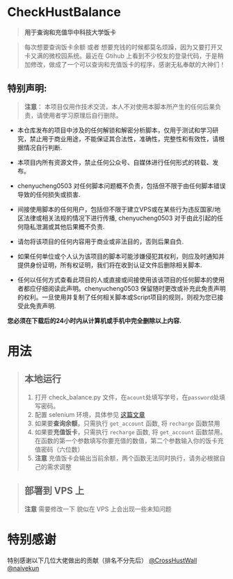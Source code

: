 # CheckHustBalance
> **用于查询和充值华中科技大学饭卡**

> 每次想要查询饭卡余额 或者 想要充钱的时候都莫名烦躁，因为又要打开又卡又满的微校园系统。最近在 Gtihub 上看到不少校友的登录代码，于是稍加修改，做成了一个可以查询和充值饭卡的程序，感谢无私奉献的大神们！

## 特别声明:
> **注意**： 本项目仅用作技术交流，本人不对使用本脚本所产生的任何后果负责，请使用者学习原理后自行删除。
* 本仓库发布的项目中涉及的任何解锁和解密分析脚本，仅用于测试和学习研究，禁止用于商业用途，不能保证其合法性，准确性，完整性和有效性，请根据情况自行判断.

* 本项目内所有资源文件，禁止任何公众号、自媒体进行任何形式的转载、发布。

* chenyucheng0503 对任何脚本问题概不负责，包括但不限于由任何脚本错误导致的任何损失或损害.

* 间接使用脚本的任何用户，包括但不限于建立VPS或在某些行为违反国家/地区法律或相关法规的情况下进行传播, chenyucheng0503 对于由此引起的任何隐私泄漏或其他后果概不负责.

* 请勿将该项目的任何内容用于商业或非法目的，否则后果自负.

* 如果任何单位或个人认为该项目的脚本可能涉嫌侵犯其权利，则应及时通知并提供身份证明，所有权证明，我们将在收到认证文件后删除相关脚本.

* 任何以任何方式查看此项目的人或直接或间接使用该该项目的任何脚本的使用者都应仔细阅读此声明。chenyucheng0503 保留随时更改或补充此免责声明的权利。一旦使用并复制了任何相关脚本或Script项目的规则，则视为您已接受此免责声明.

 **您必须在下载后的24小时内从计算机或手机中完全删除以上内容.**  </br>


# 用法

> ## 本地运行
> 1. 打开 check_balance.py 文件，在`acount`处填写学号，在`password`处填写密码。
> 2. 配置 selenium 环境，具体参见 [这篇文章](https://www.cnblogs.com/Neeo/articles/10671532.html)
> 3. 如果要**查询余额**，只需执行 `get_account` 函数, 将 `recharge` 函数禁用
> 4. 如果要**充值饭卡**，只需执行 `recharge` 函数, 将 `get_account` 函数禁用。在函数的第一个参数填写你要充值的数值，第二个参数输入你的饭卡充值密码（六位数）
> 5. **注意** 充值饭卡会输出当前余额，两个函数无法同时执行，请务必根据自己的需求调整

> ## 部署到 VPS 上
> **注意** 需要修改一下 貌似在 VPS 上会出现一些未知问题
> 


# 特别感谢
特别感谢以下几位大佬做出的贡献（排名不分先后）
[@CrossHustWall](https://github.com/CrossHustWall)
[@naivekun](https://github.com/naivekun/libhustpass)
